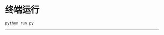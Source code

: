 # 终端运行

```shell
python run.py
```
*********************************************************************************************************************************************************************************************************************************************************************************************************************************************************************************************************************************************************************************************************************************************************************************************************************************************************************************************************************************************************************************************************************************************************************************************************************************************************************************************************************************************************************************************************************************